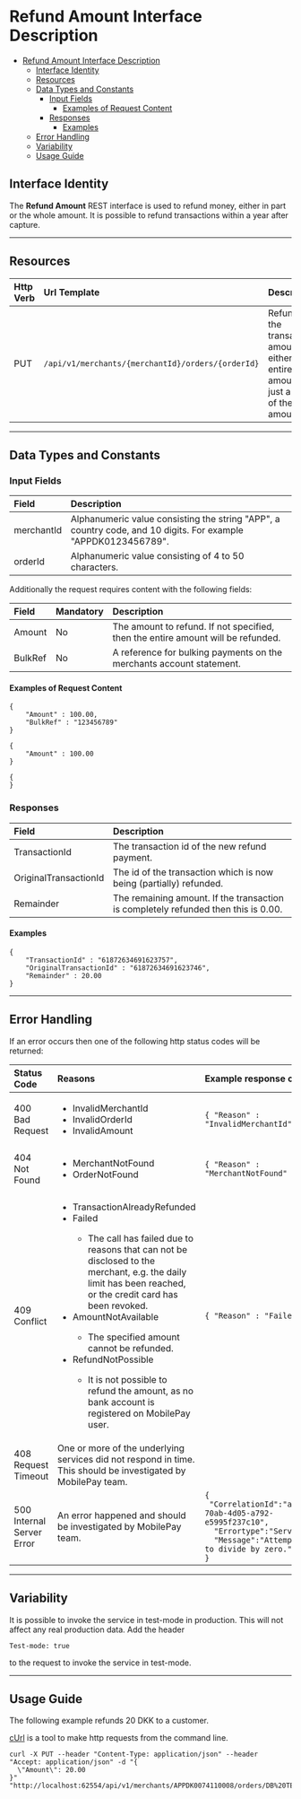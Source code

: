 # Refund Amount Interface Description
<!-- TOC depthFrom:1 depthTo:6 withLinks:1 updateOnSave:1 orderedList:0 -->

- [Refund Amount Interface Description](#refund-amount-interface-description)
	- [Interface Identity](#interface-identity)
	- [Resources](#resources)
	- [Data Types and Constants](#data-types-and-constants)
		- [Input Fields](#input-fields)
			- [Examples of Request Content](#examples-of-request-content)
		- [Responses](#responses)
			- [Examples](#examples)
	- [Error Handling](#error-handling)
	- [Variability](#variability)
	- [Usage Guide](#usage-guide)

<!-- /TOC -->

## Interface Identity
The __Refund Amount__ REST interface is used to refund money, either in part or the whole amount. It is possible to refund transactions within a year after capture.
<hr>

## Resources

| Http Verb | Url Template                                      | Description                                                                            |
|:----------|:--------------------------------------------------|:---------------------------------------------------------------------------------------|
| PUT       | `/api/v1/merchants/{merchantId}/orders/{orderId}` | Refunds the transaction amount, either the entire amount or just a part of the amount. |
<hr>

## Data Types and Constants

### Input Fields

| Field      | Description                                                                                                   |
|:-----------|:--------------------------------------------------------------------------------------------------------------|
| merchantId | Alphanumeric value consisting the string "APP", a country code, and 10 digits. For example "APPDK0123456789". |
| orderId    | Alphanumeric value consisting of 4 to 50 characters.                                                          |

Additionally the request requires content with the following fields:

| Field   | Mandatory | Description                                                                      |
|:--------|:----------|:---------------------------------------------------------------------------------|
| Amount  | No        | The amount to refund. If not specified, then the entire amount will be refunded. |
| BulkRef | No        | A reference for bulking payments on the merchants account statement.             |

#### Examples of Request Content

```
{
    "Amount" : 100.00,
    "BulkRef" : "123456789"
}
```
```
{
    "Amount" : 100.00
}
```
```
{
}
```

### Responses

| Field                 | Description                                                                        |
|:----------------------|:-----------------------------------------------------------------------------------|
| TransactionId         | The transaction id of the new refund payment.                                      |
| OriginalTransactionId | The id of the transaction which is now being (partially) refunded.                 |
| Remainder             | The remaining amount. If the transaction is completely refunded then this is 0.00. |

#### Examples

```
{
    "TransactionId" : "61872634691623757",
    "OriginalTransactionId" : "61872634691623746",
    "Remainder" : 20.00
}
```
<hr>

## Error Handling
If an error occurs then one of the following http status codes will be returned:

| Status Code               | Reasons                                                                                                                                                                                                                                                                                                                                                                                                                                                              	 | Example response content                                                                                                                                                               |
|:--------------------------|:----------------------------------------------------------------------------------------------------------------------------------------------------------------------------------------------------------------------------------------------------------------------------------------------------------------------------------------------------------------------------------------------------------------------------------------------------------------------|:---------------------------------------------------------------------------------------------------------------------------------------------------------------------------------------|
| 400 Bad Request           | <ul><li>InvalidMerchantId</li><li>InvalidOrderId</li><li>InvalidAmount</li></ul>                                                                                                                                                                                                                                                                                                                                                                                      | `{ "Reason" : "InvalidMerchantId" }`                                                                                                                                                   |
| 404 Not Found             | <ul><li>MerchantNotFound</li><li>OrderNotFound</li></ul>                                                                                                                                                                                                                                                                                                                                                                                                              | `{ "Reason" : "MerchantNotFound" }`                                                                                                                                                    |
| 409 Conflict              | <ul><li>TransactionAlreadyRefunded</li><li>Failed</li><ul><li>The call has failed due to reasons that can not be disclosed to the merchant, e.g. the daily limit has been reached, or the credit card has been revoked.</li></ul><li>AmountNotAvailable</li><ul><li>The specified amount cannot be refunded.</li></ul><li>RefundNotPossible</li><ul><li>It is not possible to refund the amount, as no bank account is registered on MobilePay user.</li></ul></ul>   | `{ "Reason" : "Failed" }`                                                                                                                                                              |
| 408 Request Timeout       | One or more of the underlying services did not respond in time. This should be investigated by MobilePay team.                                                                                                                                                                                                                                                                                                                                                           | <empty>                                                                                                                                                                                |
| 500 Internal Server Error | An error happened and should be investigated by MobilePay team.                                                                                                                                                                                                                                                                                                                                                                                                          | <code>{<br>&nbsp;"CorrelationId":"a658ab24-70ab-4d05-a792-e5995f237c10",<br>&nbsp;&nbsp;"Errortype":"ServerError",<br>&nbsp;&nbsp;"Message":"Attempted to divide by zero."<br>}</code> |
<hr>

## Variability
It is possible to invoke the service in test-mode in production. This will not affect any real production data.
Add the header

    Test-mode: true

to the request to invoke the service in test-mode.
<hr>

## Usage Guide
The following example refunds 20 DKK to a customer.

[cUrl](https://curl.haxx.se/) is a tool to make http requests from the command line.
```
curl -X PUT --header "Content-Type: application/json" --header "Accept: application/json" -d "{
  \"Amount\": 20.00
}" "http://localhost:62554/api/v1/merchants/APPDK0074110008/orders/DB%20TESTING%202015060908"
```
